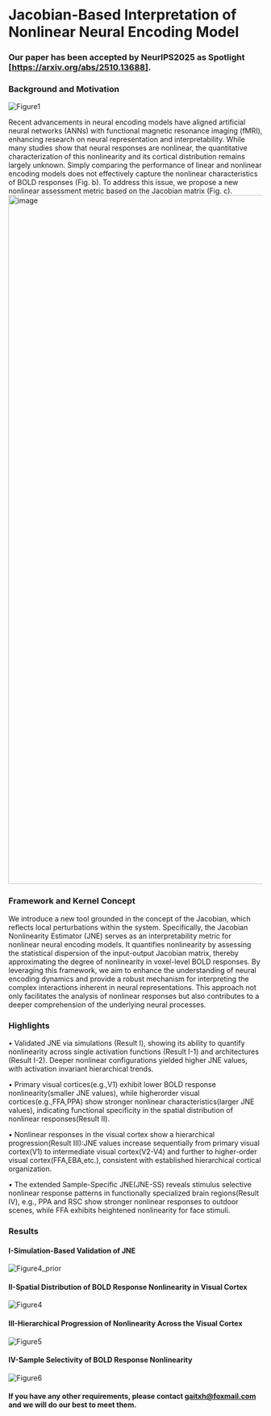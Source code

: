 # Jacobian-Based Interpretation of Nonlinear Neural Encoding Model

### Our paper has been accepted by NeurIPS2025 as Spotlight [https://arxiv.org/abs/2510.13688].

### Background and Motivation
![Figure1](https://github.com/user-attachments/assets/041b88f9-0e46-4733-9c8d-269679f1ce70)

Recent advancements in neural encoding models have aligned artificial neural networks (ANNs) with functional magnetic resonance imaging (fMRI), enhancing research on neural representation and interpretability. While many studies show that neural responses are nonlinear, the quantitative characterization of this nonlinearity and its cortical distribution remains largely unknown. Simply comparing the performance of linear and nonlinear encoding models does not effectively capture the nonlinear characteristics of BOLD responses (Fig. b). To address this issue, we propose a new nonlinear assessment metric based on the Jacobian matrix (Fig. c).
<img width="2084" height="1364" alt="image" src="https://github.com/user-attachments/assets/6bc3ac62-ac87-41ff-869b-403f16f53eb0" />

### Framework and Kernel Concept

We introduce a new tool grounded in the concept of the Jacobian, which reflects local perturbations within the system. Specifically, the Jacobian Nonlinearity Estimator (JNE) serves as an interpretability metric for nonlinear neural encoding models. It quantifies nonlinearity by assessing the statistical dispersion of the input-output Jacobian matrix, thereby approximating the degree of nonlinearity in voxel-level BOLD responses. By leveraging this framework, we aim to enhance the understanding of neural encoding dynamics and provide a robust mechanism for interpreting the complex interactions inherent in neural representations. This approach not only facilitates the analysis of nonlinear responses but also contributes to a deeper comprehension of the underlying neural processes.

### Highlights

• Validated JNE via simulations (Result Ⅰ), showing its ability to quantify nonlinearity across single activation functions (Result Ⅰ-1) and architectures (Result Ⅰ-2). Deeper nonlinear configurations yielded higher JNE values, with activation invariant hierarchical trends.

• Primary visual cortices(e.g.,V1) exhibit lower BOLD response nonlinearity(smaller JNE values), while higherorder visual cortices(e.g.,FFA,PPA) show stronger nonlinear characteristics(larger JNE values), indicating functional specificity in the spatial distribution of nonlinear responses(Result Ⅱ).

• Nonlinear responses in the visual cortex show a hierarchical progression(Result Ⅲ):JNE values increase sequentially from primary visual cortex(V1) to intermediate visual cortex(V2-V4) and further to higher-order visual cortex(FFA,EBA,etc.), consistent with established hierarchical cortical organization.

• The extended Sample-Specific JNE(JNE-SS) reveals stimulus selective nonlinear response patterns in functionally specialized brain regions(Result Ⅳ), e.g., PPA and RSC show stronger nonlinear responses to outdoor scenes, while FFA exhibits heightened nonlinearity for face stimuli.

### Results
#### I-Simulation-Based Validation of JNE
![Figure4_prior](https://github.com/user-attachments/assets/b0b148e7-adac-49fb-b551-1aa884a5b86e)

#### II-Spatial Distribution of BOLD Response Nonlinearity in Visual Cortex
![Figure4](https://github.com/user-attachments/assets/48cd457b-fcb5-450e-ac3b-0aca444e92e4)

#### III-Hierarchical Progression of Nonlinearity Across the Visual Cortex
![Figure5](https://github.com/user-attachments/assets/6f343da8-13a4-45ab-bfae-2d9049023dca)

#### IV-Sample Selectivity of BOLD Response Nonlinearity
![Figure6](https://github.com/user-attachments/assets/7465b950-b75b-4263-b716-cd0ebb80bc27)

#### If you have any other requirements, please contact gaitxh@foxmail.com and we will do our best to meet them.
